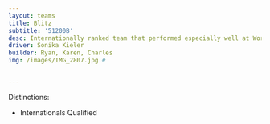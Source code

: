```yaml
---
layout: teams
title: Blitz
subtitle: '51200B'
desc: Internationally ranked team that performed especially well at Worlds
driver: Sonika Kieler
builder: Ryan, Karen, Charles
img: /images/IMG_2807.jpg #


---
```

Distinctions:
- Internationals Qualified
